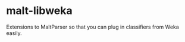 malt-libweka
============

Extensions to MaltParser so that you can plug in classifiers from Weka easily.
